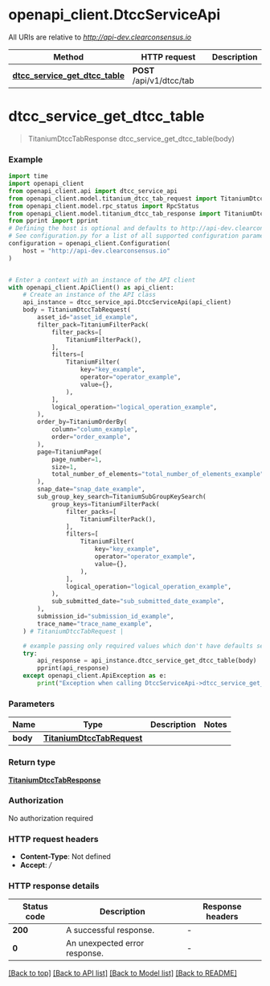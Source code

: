 # openapi_client.DtccServiceApi

All URIs are relative to *http://api-dev.clearconsensus.io*

Method | HTTP request | Description
------------- | ------------- | -------------
[**dtcc_service_get_dtcc_table**](DtccServiceApi.md#dtcc_service_get_dtcc_table) | **POST** /api/v1/dtcc/tab | 


# **dtcc_service_get_dtcc_table**
> TitaniumDtccTabResponse dtcc_service_get_dtcc_table(body)



### Example


```python
import time
import openapi_client
from openapi_client.api import dtcc_service_api
from openapi_client.model.titanium_dtcc_tab_request import TitaniumDtccTabRequest
from openapi_client.model.rpc_status import RpcStatus
from openapi_client.model.titanium_dtcc_tab_response import TitaniumDtccTabResponse
from pprint import pprint
# Defining the host is optional and defaults to http://api-dev.clearconsensus.io
# See configuration.py for a list of all supported configuration parameters.
configuration = openapi_client.Configuration(
    host = "http://api-dev.clearconsensus.io"
)


# Enter a context with an instance of the API client
with openapi_client.ApiClient() as api_client:
    # Create an instance of the API class
    api_instance = dtcc_service_api.DtccServiceApi(api_client)
    body = TitaniumDtccTabRequest(
        asset_id="asset_id_example",
        filter_pack=TitaniumFilterPack(
            filter_packs=[
                TitaniumFilterPack(),
            ],
            filters=[
                TitaniumFilter(
                    key="key_example",
                    operator="operator_example",
                    value={},
                ),
            ],
            logical_operation="logical_operation_example",
        ),
        order_by=TitaniumOrderBy(
            column="column_example",
            order="order_example",
        ),
        page=TitaniumPage(
            page_number=1,
            size=1,
            total_number_of_elements="total_number_of_elements_example",
        ),
        snap_date="snap_date_example",
        sub_group_key_search=TitaniumSubGroupKeySearch(
            group_keys=TitaniumFilterPack(
                filter_packs=[
                    TitaniumFilterPack(),
                ],
                filters=[
                    TitaniumFilter(
                        key="key_example",
                        operator="operator_example",
                        value={},
                    ),
                ],
                logical_operation="logical_operation_example",
            ),
            sub_submitted_date="sub_submitted_date_example",
        ),
        submission_id="submission_id_example",
        trace_name="trace_name_example",
    ) # TitaniumDtccTabRequest | 

    # example passing only required values which don't have defaults set
    try:
        api_response = api_instance.dtcc_service_get_dtcc_table(body)
        pprint(api_response)
    except openapi_client.ApiException as e:
        print("Exception when calling DtccServiceApi->dtcc_service_get_dtcc_table: %s\n" % e)
```


### Parameters

Name | Type | Description  | Notes
------------- | ------------- | ------------- | -------------
 **body** | [**TitaniumDtccTabRequest**](TitaniumDtccTabRequest.md)|  |

### Return type

[**TitaniumDtccTabResponse**](TitaniumDtccTabResponse.md)

### Authorization

No authorization required

### HTTP request headers

 - **Content-Type**: Not defined
 - **Accept**: */*


### HTTP response details

| Status code | Description | Response headers |
|-------------|-------------|------------------|
**200** | A successful response. |  -  |
**0** | An unexpected error response. |  -  |

[[Back to top]](#) [[Back to API list]](../README.md#documentation-for-api-endpoints) [[Back to Model list]](../README.md#documentation-for-models) [[Back to README]](../README.md)

